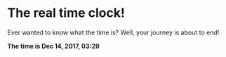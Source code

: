 # The real time clock!

Ever wanted to know what the time is? Well, your journey is about to end!

**The time is Dec 14, 2017, 03:29**